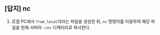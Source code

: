 


## [답지] nc

1. 로컬 PC에서 `from_local`이라는 파일을 생성한 뒤, `nc` 명령어를 이용하여 해당 파일을 현재 서버의 `~/nc` 디렉터리로 복사한다.